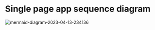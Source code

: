 # Single page app sequence diagram


![mermaid-diagram-2023-04-13-234136](https://user-images.githubusercontent.com/72935373/231966423-d3155b3d-34a5-4db5-b487-4ed3742f15d5.svg)
